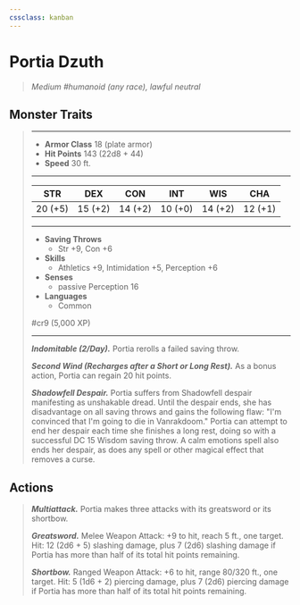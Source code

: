 ```yaml
---
cssclass: kanban
---
```


# Portia Dzuth
>*Medium #humanoid (any race), lawful neutral*
## Monster Traits
>___
>- **Armor Class** 18 (plate armor)
>- **Hit Points** 143 (22d8 + 44)
>- **Speed** 30 ft.
>___
>|STR|DEX|CON|INT|WIS|CHA|
>|:---:|:---:|:---:|:---:|:---:|:---:|
>|20 (+5)|15 (+2)|14 (+2)|10 (+0)|14 (+2)|12 (+1)|
>___
>- **Saving Throws**
>	 - Str +9, Con +6
>- **Skills**
>	 - Athletics +9, Intimidation +5, Perception +6
>- **Senses**
>	 - passive Perception 16
>- **Languages**
>	 - Common
>
> #cr9 (5,000 XP)
>___
>***Indomitable (2/Day).*** Portia rerolls a failed saving throw.  
>
>***Second Wind (Recharges after a Short or Long Rest).*** As a bonus action, Portia can regain 20 hit points.  
>
>***Shadowfell Despair.*** Portia suffers from Shadowfell despair manifesting as unshakable dread. Until the despair ends, she has disadvantage on all saving throws and gains the following flaw: "I'm convinced that I'm going to die in Vanrakdoom." Portia can attempt to end her despair each time she finishes a long rest, doing so with a successful DC 15 Wisdom saving throw. A calm emotions spell also ends her despair, as does any spell or other magical effect that removes a curse.  
>
## Actions
>***Multiattack.*** Portia makes three attacks with its greatsword or its shortbow.  
>
>***Greatsword.*** Melee Weapon Attack: +9 to hit, reach 5 ft., one target. Hit: 12 (2d6 + 5) slashing damage, plus 7 (2d6) slashing damage if Portia has more than half of its total hit points remaining.  
>
>***Shortbow.*** Ranged Weapon Attack: +6 to hit, range 80/320 ft., one target. Hit: 5 (1d6 + 2) piercing damage, plus 7 (2d6) piercing damage if Portia has more than half of its total hit points remaining.